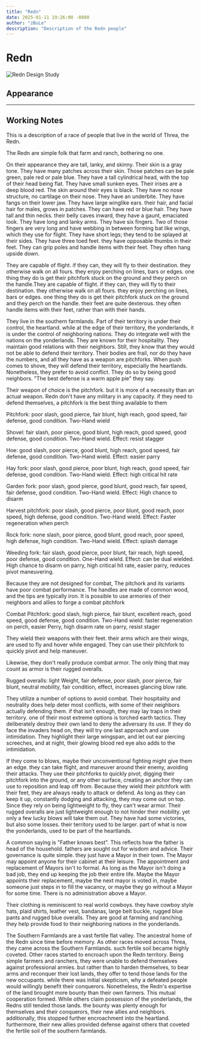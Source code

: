 ```yaml
---
title: "Redn"
date: 2025-01-11 19:26:00 -0800
author: "zBuLe"
description: "Description of the Redn people"
---
```


# Redn

![Redn Design Study](/images/redn_design_study.jpg "Redn Design Study")  

## Appearance


---

## Working Notes

This is a description of a race of people that live in the world of Threa, the Redn. 

The Redn are simple folk that farm and ranch, bothering no one.

On their appearance they are tall, lanky, and skinny. Their skin is a gray tone. They have many patches across their skin. Those patches can be pale green, pale red or pale blue. They have a tall cylindrical head, with the top of their head being flat. They have small sunken eyes. Their irises are a deep blood red. The skin around their eyes is black. They have no nose structure, no cartilage on their nose. They have an underbite. They have fangs on their lower jaw. They have large winglike ears. their hair, and facial hair for males, grows in patches. They can have red or blue hair. They have tall and thin necks. their belly caves inward, they have a gaunt, emaciated look. They have long and lanky arms. They have six fingers. Two of those fingers are very long and have webbing in between forming bat like wings, which they use for flight. They have short legs; they tend to be splayed at their sides. They have three toed feet. they have opposable thumbs in their feet. They can grip poles and handle items with their feet. They often hang upside down.  

They are capable of flight. if they can, they will fly to their destination. they otherwise walk on all fours. they enjoy perching on lines, bars or edges. one thing they do is get their pitchfork stuck on the ground and they perch on the handle.They are capable of flight. if they can, they will fly to their destination. they otherwise walk on all fours. they enjoy perching on lines, bars or edges. one thing they do is get their pitchfork stuck on the ground and they perch on the handle. their feet are quite dexterous. they often handle items with their feet, rather than with their hands. 

They live in the southern farmlands. Part of their territory is under their control, the heartland. while at the edge of their territory, the yonderlands, it is under the control of neighboring nations. They do integrate well with the nations on the yonderlands. They are known for their hospitality. They maintain good relations with their neighbors. Still, they know that they would not be able to defend their territory. Their bodies are frail, nor do they have the numbers, and all they have as a weapon are pitchforks. When push comes to shove, they will defend their territory, especially the heartlands. Nonetheless, they prefer to avoid conflict. They do so by being good neighbors. "The best defense is a warm apple pie" they say. 

Their weapon of choice is the pitchfork. but it is more of a necessity than an actual weapon. Redn don't have any military in any capacity. if they need to defend themselves, a pitchfork is the best thing available to them 

Pitchfork: poor slash, good pierce, fair blunt, high reach, good speed, fair defense, good condition. Two-Hand wield 

Shovel: fair slash, poor pierce, good blunt, high reach, good speed, good defense, good condition. Two-Hand wield. Effect: resist stagger 

Hoe: good slash, poor pierce, good blunt, high reach, good speed, fair defense, good condition. Two-Hand wield. Effect: easier parry 

Hay fork: poor slash, good pierce, poor blunt, high reach, good speed, fair defense, good condition. Two-Hand wield. Effect: high critical hit rate 

Garden fork: poor slash, good pierce, good blunt, good reach, fair speed, fair defense, good condition. Two-Hand wield. Effect: High chance to disarm 

Harvest pitchfork: poor slash, good pierce, poor blunt, good reach, poor speed, high defense, good condition. Two-Hand wield. Effect: Faster regeneration when perch 

Rock fork: none slash, poor pierce, good blunt, good reach, poor speed, high defense, high condition. Two-Hand wield. Effect: splash damage 

Weeding fork: fair slash, good pierce, poor blunt, fair reach, high speed, poor defense, good condition. One-Hand wield. Effect: can be dual wielded. High chance to disarm on parry, high critical hit rate, easier parry, reduces pivot maneuvering. 

Because they are not designed for combat, The pitchork and its variants have poor combat performance. The handles are made of common wood, and the tips are typically iron. It is possible to use armories of their neighbors and allies to forge a combat pitchfork 

Combat Pitchfork: good slash, high pierce, fair blunt, excellent reach, good speed, good defense, good condition. Two-Hand wield: faster regeneration on perch, easier Perry, high disarm rate on parry, resist stager

They wield their weapons with their feet. their arms which are their wings, are used to fly and hover while engaged. They can use their pitchfork to quickly pivot and help maneuver. 


Likewise, they don't really produce combat armor. The only thing that may count as armor is their rugged overalls.  

Rugged overalls: light Weight, fair defense, poor slash, poor pierce, fair blunt, neutral mobility, fair condition, effect, increases glancing blow rate.

They utilize a number of options to avoid combat. Their hospitality and neutrality does help deter most conflicts, with some of their neighbors actually defending them. if that isn’t enough, they may lay traps in their territory. one of their most extreme options is torched earth tactics. They deliberately destroy their own land to deny the adversary its use. If they do face the invaders head on, they will try one last approach and use intimidation. They highlight their large wingspan, and let out ear piercing screeches, and at night, their glowing blood red eye also adds to the intimidation. 

If they come to blows, maybe their unconventional fighting might give them an edge. they can take flight, and maneuver around their enemy, avoiding their attacks. They use their pitchforks to quickly pivot, digging their pitchfork into the ground, or any other surface, creating an anchor they can use to reposition and leap off from. Because they wield their pitchfork with their feet, they are always ready to attack or defend. As long as they can keep it up, constantly dodging and attacking, they may come out on top. Since they rely on being lightweight to fly, they can't wear armor. Their rugged overalls are just lightweight enough to not hinder their mobility. yet only a few lucky blows will take them out. They have had some victories, but also some losses. their territory used to be larger. part of what is now the yonderlands, used to be part of the heartlands. 

A common saying is "Father knows best". This reflects how the father is head of the household. fathers are sought out for wisdom and advice. Their governance is quite simple. they just have a Mayor in their town. The Mayor may appoint anyone for their cabinet at their leisure. The appointment and replacement of Mayors isn't to formal. As long as the Mayor isn't doing a bad job, they end up keeping the job their entire life. Maybe the Mayor appoints their replacement, maybe the next mayor is voted in, maybe someone just steps in to fill the vacancy, or maybe they go without a Mayor for some time. There is no administration above a Mayor.

Their clothing is reminiscent to real world cowboys. they have cowboy style hats, plaid shirts, leather vest, bandanas, large belt buckle, rugged blue pants and rugged blue overalls. They are good at farming and ranching. they help provide food to their neighboring nations in the yonderlands. 

The Southern Farmlands are a vast fertile flat valley. The ancestral home of the Redn since time before memory. As other races moved across Threa, they came across the Southern Farmlands. such fertile soil became highly coveted. Other races started to encroach upon the Redn territory. Being simple farmers and ranchers, they were unable to defend themselves against professional armies. but rather than to harden themselves, to bear arms and reconquer their lost lands, they offer to tend those lands for the new occupants. while there was initial skepticism, why a defeated people would willingly benefit their conquerors. Nonetheless, the Redn's expertise of the land brought more bounty than their own farmers. This mutual cooperation formed. While others claim possession of the yonderlands, the Redns still tended those lands. the bounty was plenty enough for themselves and their conquerors, their new allies and neighbors. additionally, this stopped further encroachment into the heartland. furthermore, their new allies provided defense against others that coveted the fertile soil of the southern farmlands.

